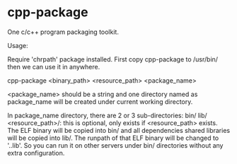 # cpp-package
One c/c++ program packaging toolkit.

Usage:

Require 'chrpath' package installed.
First copy cpp-package to /usr/bin/ then we can use it in anywhere.

cpp-package <binary_path> <resource_path> <package_name>

<package_name> should be a string and one directory named as package_name will be created under current working directory.

In package_name directory, there are 2 or 3 sub-directories: 
bin/
lib/
<resource_path>/:  this is optional, only exists if <resource_path> exists.
The ELF binary will be copied into bin/ and all dependencies shared libraries will be copied into lib/.
The runpath of that ELF binary will be changed to '..lib'. So you can run it on other servers under bin/ directories without any extra configuration.

